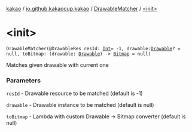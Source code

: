 [kakao](../../index.md) / [io.github.kakaocup.kakao](../index.md) / [DrawableMatcher](index.md) / [&lt;init&gt;](./-init-.md)

# &lt;init&gt;

`DrawableMatcher(@DrawableRes resId: `[`Int`](https://kotlinlang.org/api/latest/jvm/stdlib/kotlin/-int/index.html)` = -1, drawable: `[`Drawable`](https://developer.android.com/reference/android/graphics/drawable/Drawable.html)`? = null, toBitmap: (drawable: `[`Drawable`](https://developer.android.com/reference/android/graphics/drawable/Drawable.html)`) -> `[`Bitmap`](https://developer.android.com/reference/android/graphics/Bitmap.html)` = null)`

Matches given drawable with current one

### Parameters

`resId` - Drawable resource to be matched (default is -1)

`drawable` - Drawable instance to be matched (default is null)

`toBitmap` - Lambda with custom Drawable -&gt; Bitmap converter (default is null)